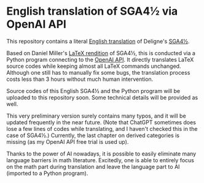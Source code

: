
# English translation of SGA4½ via OpenAI API

This repository contains a literal [English translation](https://github.com/Shaw2048/translation/blob/main/SGA4%C2%BD.pdf) of Deligne's [SGA4½](https://publications.ias.edu/node/378).

Based on Daniel Miller's [LaTeX rendition](https://github.com/NomiL/sga4.5/) of SGA4½, this is conducted via a Python program connecting to the [OpenAI API](https://platform.openai.com/). It directly translates LaTeX source codes while keeping almost all LaTeX commands unchanged. Although one still has to manually fix some bugs, the translation process costs less than 3 hours without much human intervention.

Source codes of this English SGA4½ and the Python program will be uploaded to this repository soon. Some technical details will be provided as well.

This very preliminary version surely contains many typos, and it will be updated frequently in the near future. (Note that ChatGPT sometimes does lose a few lines of codes while translating, and I haven't checked this in the case of SGA4½.) Currently, the last chapter on derived categories is missing (as my OpenAI API free trial is used up).

Thanks to the power of AI nowadays, it is possible to easily eliminate many language barriers in math literature. Excitedly, one is able to entirely focus on the math part during translation and leave the language part to AI (imported to a Python program).
